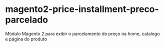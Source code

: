 # magento2-price-installment-preco-parcelado
Módulo Magento 2 para exibir o parcelamento do preço na home, catalogo e página do produto
